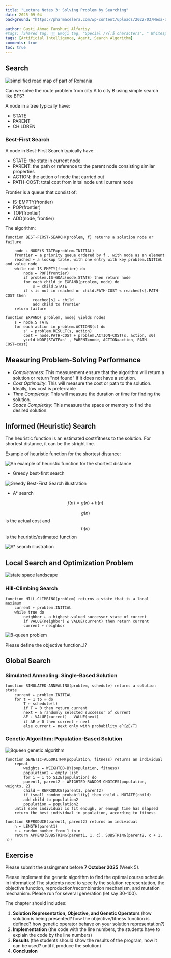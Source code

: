 ```yaml
---
title: "Lecture Notes 3: Solving Problem by Searching"
date: 2025-09-04
background: "https://pharmacelera.com/wp-content/uploads/2022/03/Mesa-de-trabajo-1-768x410.png"

author: Gusti Ahmad Fanshuri Alfarisy
#tags: [Shared tag, 👩‍🔬 Emoji tag, "Special /?{:å characters", " Whitespace before and after "]
tags: [Artificial Intelligence, Agent, Search Algorithm]
comments: true
toc: true
---
```


## Search

![simplified road map of part of Romania](/assets/theme/images/posts/map_romania.png)

Can we solve the route problem from city A to city B using simple search like BFS?

A node in a tree typically have:
- STATE
- PARENT
- CHILDREN

### Best-First Search

A node in Best-First Search typically have:
- STATE: the state in current node
- PARENT: the path or reference to the parent node consisting similar properties
- ACTION: the action of node that carried out
- PATH-COST: total cost from inital node until current node

Frontier is a queue that consist of:
- IS-EMPTY(frontier)
- POP(frontier)
- TOP(frontier)
- ADD(node, frontier)

The algorithm:

```
function BEST-FIRST-SEARCH(problem, f) returns a solution node or failure

    node ← NODE(S TATE=problem.INITIAL)
    frontier ← a priority queue ordered by f , with node as an element
    reached ← a lookup table, with one entry with key problem.INITIAL and value node
    while not IS-EMPTY(frontier) do
        node ← POP(frontier)
        if problem.IS-GOAL(node.STATE) then return node
        for each child in EXPAND(problem, node) do
            s ← child.STATE
        if s is not in reached or child.PATH-COST < reached[s].PATH-COST then
            reached[s] ← child
            add child to frontier
    return failure

function EXPAND( problem, node) yields nodes
    s ← node.S TATE
    for each action in problem.ACTIONS(s) do
        s' ← problem.RESULT(s, action)
        cost ← node.PATH-COST + problem.ACTION-COST(s, action, s0)
        yield NODE(STATE=s' , PARENT=node, ACTION=action, PATH-COST=cost)
```

## Measuring Problem-Solving Performance

- *Completeness*: This measurement ensure that the algorithm will return a solution or return "not found" if it does not have a solution.
- *Cost Optimality*: This will measure the cost or path to the solution. Ideally, low cost is preferrable
- *Time Complexity*: This will measure the duration or time for finding the solution.
- *Space Complexity*: This measure the space or memory to find the desired solution.


## Informed (Heuristic) Search

The heuristic function is an estimated cost/fitness to the solution. For shortest distance, it can be the stright line.

Example of heuristic function for the shortest distance:

![An example of heuristic function for the shortest distance](/assets/theme/images/posts/hf_shortest.png)

- Greedy best-first search

![Greedy Best-First Search illustration](/assets/theme/images/posts/greedy_example.png)

- A* search

$$
f(n) = g(n) + h(n)
$$

$$g(n)$$ is the actual cost and $$h(n)$$ is the heuristic/estimated function

![A* search illustration](/assets/theme/images/posts/astar_example.png)

## Local Search and Optimization Problem

![state space landscape](/assets/theme/images/posts/ss_landscape.png)


### Hill-Climbing Search

```
function HILL-CLIMBING(problem) returns a state that is a local maximum
    current ← problem.INITIAL
    while true do
        neighbor ← a highest-valued successor state of current
        if VALUE(neighbor) ≤ VALUE(current) then return current
        current ← neighbor
```

![8-queen problem](/assets/theme/images/posts/8queen_problem.png)

Please define the objective function..!?


## Global Search

### Simulated Annealing: Single-Based Solution


```
function SIMULATED-ANNEALING(problem, schedule) returns a solution state
    current ← problem.INITIAL
    for t = 1 to ∞ do
        T ← schedule(t)
        if T = 0 then return current
        next ← a randomly selected successor of current
        ∆E ← VALUE(current) – VALUE(next)
        if ∆E > 0 then current ← next
        else current ← next only with probability e^{∆E/T}
```
### Genetic Algorithm: Population-Based Solution

![8queen genetic algorithm](/assets/theme/images/posts/8queen_ga.png)

```
function GENETIC-ALGORITHM(population, fitness) returns an individual
    repeat
        weights ← WEIGHTED-BY(population, fitness)
        population2 ← empty list
        for i = 1 to SIZE(population) do
        parent1, parent2 ← WEIGHTED-RANDOM-CHOICES(population, weights, 2)
        child ← REPRODUCE(parent1, parent2)
        if (small random probability) then child ← MUTATE(child)
        add child to population2
        population ← population2
    until some individual is fit enough, or enough time has elapsed
    return the best individual in population, according to fitness

function REPRODUCE(parent1, parent2) returns an individual
    n ← LENGTH(parent1)
    c ← random number from 1 to n
    return APPEND(SUBSTRING(parent1, 1, c), SUBSTRING(parent2, c + 1, n))
```
## Exercise

Please submit the assingment before **7 October 2025** (Week 5).

Please implement the genetic algorithm to find the optimal course schedule in informatics! The students need to specify the solution representation, the objective function, reproduction/recombination mechanism, and mutation mechanism. Please run for several generation (let say 30-100).

The chapter should includes:
1. **Solution Representation, Objective, and Genetic Operators** (how solution is being presented? how the objective/fitness function is defined? how genetic operator behave on your solution representation?)
2. **Implementation** (the code with the line numbers, the students have to explain the code by the line numbers)
3. **Results** (the students should show the results of the program, how it can be used? until it produce the solution)
4. **Conclusion**